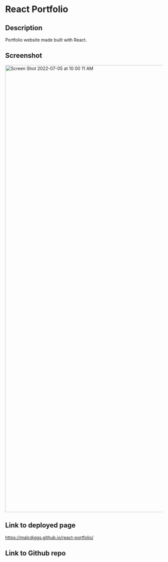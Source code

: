 # React Portfolio

## Description

Portfolio website made built with React.

## Screenshot

<img width="1423" alt="Screen Shot 2022-07-05 at 10 00 11 AM" src="https://user-images.githubusercontent.com/97936992/177346624-800c0269-24bc-485f-bb4e-b9815f034f8c.png">

## Link to deployed page
https://malcdiggs.github.io/react-portfolio/

## Link to Github repo

